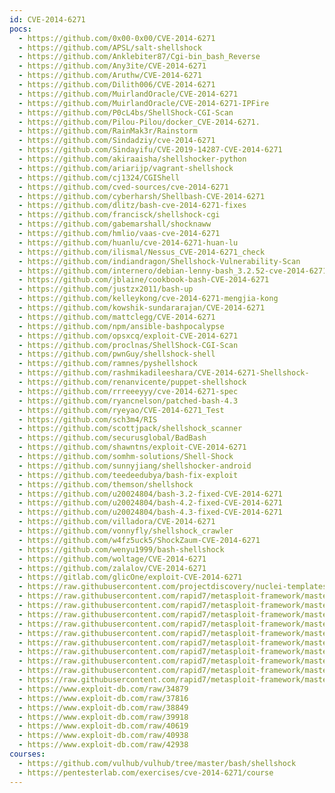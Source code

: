 ```yaml
---
id: CVE-2014-6271
pocs:
  - https://github.com/0x00-0x00/CVE-2014-6271
  - https://github.com/APSL/salt-shellshock
  - https://github.com/Anklebiter87/Cgi-bin_bash_Reverse
  - https://github.com/Any3ite/CVE-2014-6271
  - https://github.com/Aruthw/CVE-2014-6271
  - https://github.com/Dilith006/CVE-2014-6271
  - https://github.com/MuirlandOracle/CVE-2014-6271
  - https://github.com/MuirlandOracle/CVE-2014-6271-IPFire
  - https://github.com/P0cL4bs/ShellShock-CGI-Scan
  - https://github.com/Pilou-Pilou/docker_CVE-2014-6271.
  - https://github.com/RainMak3r/Rainstorm
  - https://github.com/Sindadziy/cve-2014-6271
  - https://github.com/Sindayifu/CVE-2019-14287-CVE-2014-6271
  - https://github.com/akiraaisha/shellshocker-python
  - https://github.com/ariarijp/vagrant-shellshock
  - https://github.com/cj1324/CGIShell
  - https://github.com/cved-sources/cve-2014-6271
  - https://github.com/cyberharsh/Shellbash-CVE-2014-6271
  - https://github.com/dlitz/bash-cve-2014-6271-fixes
  - https://github.com/francisck/shellshock-cgi
  - https://github.com/gabemarshall/shocknaww
  - https://github.com/hmlio/vaas-cve-2014-6271
  - https://github.com/huanlu/cve-2014-6271-huan-lu
  - https://github.com/ilismal/Nessus_CVE-2014-6271_check
  - https://github.com/indiandragon/Shellshock-Vulnerability-Scan
  - https://github.com/internero/debian-lenny-bash_3.2.52-cve-2014-6271
  - https://github.com/jblaine/cookbook-bash-CVE-2014-6271
  - https://github.com/justzx2011/bash-up
  - https://github.com/kelleykong/cve-2014-6271-mengjia-kong
  - https://github.com/kowshik-sundararajan/CVE-2014-6271
  - https://github.com/mattclegg/CVE-2014-6271
  - https://github.com/npm/ansible-bashpocalypse
  - https://github.com/opsxcq/exploit-CVE-2014-6271
  - https://github.com/proclnas/ShellShock-CGI-Scan
  - https://github.com/pwnGuy/shellshock-shell
  - https://github.com/ramnes/pyshellshock
  - https://github.com/rashmikadileeshara/CVE-2014-6271-Shellshock-
  - https://github.com/renanvicente/puppet-shellshock
  - https://github.com/rrreeeyyy/cve-2014-6271-spec
  - https://github.com/ryancnelson/patched-bash-4.3
  - https://github.com/ryeyao/CVE-2014-6271_Test
  - https://github.com/sch3m4/RIS
  - https://github.com/scottjpack/shellshock_scanner
  - https://github.com/securusglobal/BadBash
  - https://github.com/shawntns/exploit-CVE-2014-6271
  - https://github.com/somhm-solutions/Shell-Shock
  - https://github.com/sunnyjiang/shellshocker-android
  - https://github.com/teedeedubya/bash-fix-exploit
  - https://github.com/themson/shellshock
  - https://github.com/u20024804/bash-3.2-fixed-CVE-2014-6271
  - https://github.com/u20024804/bash-4.2-fixed-CVE-2014-6271
  - https://github.com/u20024804/bash-4.3-fixed-CVE-2014-6271
  - https://github.com/villadora/CVE-2014-6271
  - https://github.com/vonnyfly/shellshock_crawler
  - https://github.com/w4fz5uck5/ShockZaum-CVE-2014-6271
  - https://github.com/wenyu1999/bash-shellshock
  - https://github.com/woltage/CVE-2014-6271
  - https://github.com/zalalov/CVE-2014-6271
  - https://gitlab.com/glicOne/exploit-CVE-2014-6271
  - https://raw.githubusercontent.com/projectdiscovery/nuclei-templates/master/cves/CVE-2014-6271.yaml
  - https://raw.githubusercontent.com/rapid7/metasploit-framework/master/modules/auxiliary/scanner/http/apache_mod_cgi_bash_env.rb
  - https://raw.githubusercontent.com/rapid7/metasploit-framework/master/modules/auxiliary/server/dhclient_bash_env.rb
  - https://raw.githubusercontent.com/rapid7/metasploit-framework/master/modules/exploits/linux/http/advantech_switch_bash_env_exec.rb
  - https://raw.githubusercontent.com/rapid7/metasploit-framework/master/modules/exploits/linux/http/ipfire_bashbug_exec.rb
  - https://raw.githubusercontent.com/rapid7/metasploit-framework/master/modules/exploits/multi/ftp/pureftpd_bash_env_exec.rb
  - https://raw.githubusercontent.com/rapid7/metasploit-framework/master/modules/exploits/multi/http/apache_mod_cgi_bash_env_exec.rb
  - https://raw.githubusercontent.com/rapid7/metasploit-framework/master/modules/exploits/multi/http/cups_bash_env_exec.rb
  - https://raw.githubusercontent.com/rapid7/metasploit-framework/master/modules/exploits/osx/local/vmware_bash_function_root.rb
  - https://raw.githubusercontent.com/rapid7/metasploit-framework/master/modules/exploits/unix/dhcp/bash_environment.rb
  - https://raw.githubusercontent.com/rapid7/metasploit-framework/master/modules/exploits/unix/smtp/qmail_bash_env_exec.rb
  - https://www.exploit-db.com/raw/34879
  - https://www.exploit-db.com/raw/37816
  - https://www.exploit-db.com/raw/38849
  - https://www.exploit-db.com/raw/39918
  - https://www.exploit-db.com/raw/40619
  - https://www.exploit-db.com/raw/40938
  - https://www.exploit-db.com/raw/42938
courses:
  - https://github.com/vulhub/vulhub/tree/master/bash/shellshock
  - https://pentesterlab.com/exercises/cve-2014-6271/course
---
```

